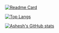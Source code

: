 
[![Readme Card](https://github-readme-stats.vercel.app/api/pin/?username=avasalya&hide=stars&theme=onedark&repo=avasalya.github.io)](https://avasalya.github.io)


[![Top Langs](https://github-readme-stats.vercel.app/api/top-langs/?username=avasalya&theme=onedark&include_all_commits=true&count_private=true&show_icons=true)](https://github.com/avasalya/github-readme-stats)

[![Ashesh's GitHub stats](https://github-readme-stats.vercel.app/api?username=avasalya&include_all_commits=false&theme=onedark&count_private=true&show_icons=true)](https://github.com/avasalya/github-readme-stats)
